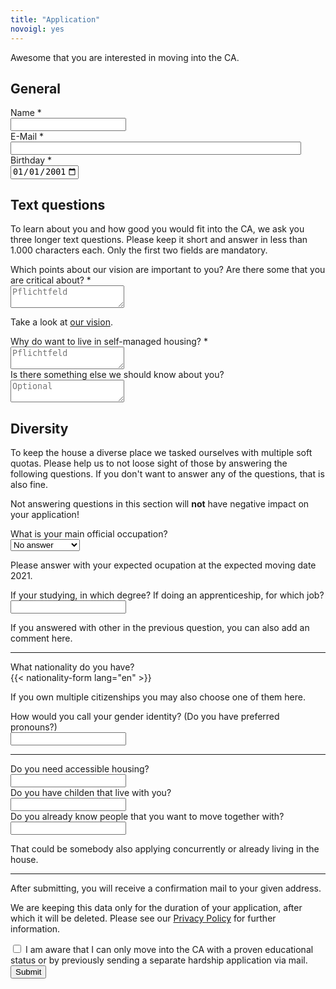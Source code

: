```yaml
---
title: "Application"
novoigl: yes
---
```


<form action="/website/bewerbung/send.php" method="post" accept-charset="utf-8">
<p>Awesome that you are interested in moving into the CA.</p>

<h2>General</h2>
<div class="field">
<label class="label" for="full_name">Name *</label>
	<div class="control has-icons-left">
        <input type="text" name="full_name" value="" class="input required" maxlength="100" required/>
        <span class="icon is-small is-left">
            <i class="icon-user"></i>
        </span>
    </div>
</div>

<div class="field">
    <label class="label" for="email">E-Mail *</label>
    <div class="control has-icons-left">
        <input type="email" name="email" value="" class="input required email"
            id="email" size="55" required/>
        <span class="icon is-small is-left">
            <i class="icon-mail-alt"></i>
        </span>
    </div>
</div>

<div class="field">
    <label class="label" for="age">Birthday *</label>
    <div class="control">
        <input class="input required" type="date" id="age" name="age" value="2001-01-01" min="1940-01-01" max="2010-12-31" required />
    </div>
</div>


<h2>Text questions</h2>

<p>To learn about you and how good you would fit into the CA, we ask you three
    longer text questions. Please keep it short and answer in less than
    1.000 characters each. Only the first two fields are mandatory.</p>

<div class="field">
    <label class="label" for="leitbild">Which points about our vision are important to you? Are there some that you are critical about? *</label>
    <div class="control">
        <textarea name="leitbild" class="textarea" placeholder="Pflichtfeld" minlength="300" maxlength="1000" required></textarea>
    </div>
    <p class="help is-success">Take a look at <a href="/en/vision">our vision</a>.</p>
</div>

<div class="field">
    <label class="label" for="selbstverwaltung">Why do want to live in self-managed housing? *</label>
    <div class="control">
        <textarea name="selbstverwaltung" class="textarea" placeholder="Pflichtfeld" minlength="300" maxlength="1000" required></textarea>
    </div>
</div>

<div class="field">
    <label class="label" for="sonstiges">Is there something else we should know about you?</label>
    <div class="control">
        <textarea name="sonstiges" class="textarea" placeholder="Optional" maxlength="1000"></textarea>
    </div>
</div>


<h2>Diversity</h2>

<p>
    To keep the house a diverse place we tasked ourselves with multiple soft
    quotas. Please help us to not loose sight of those by answering the following
    questions. If you don't want to answer any of the questions, that is also
    fine.
</p>

<p>
    Not answering questions in this section will <b>not</b> have negative impact on your application!
</p>

<div class="field">
    <label class="label" for="occupation">What is your main official occupation?</label>
    <div class="control">
        <div class="select">
            <select name="occupation">
                <option>No answer</option>
                <option>Student</option>
                <option>Doctorate</option>
                <option>Apprenticeship</option>
                <option>Other</option>
            </select>
        </div>
    </div>
    <p class="help">Please answer with your expected ocupation at the expected moving date 2021.</p>
</div>

<div class="field">
    <label class="label" for="occupation_subject">If your studying, in which degree? If doing an apprenticeship, for which job?</label>
    <div class="control">
        <input class="input" type="text" placeholder="" maxlength="60" name="occupation_subject">
    </div>
    <p class="help">If you answered with other in the previous question, you can also add an comment here.</p>
</div>

<hr>

<div class="field">
    <label class="label" for="nationality">What nationality do you have?</label>
    <div class="control">
        {{< nationality-form  lang="en" >}}
    </div>
    <p class="help">If you own multiple citizenships you may also choose one of them here.</p>
</div>

<div class="field">
    <label class="label" for="gender">How would you call your gender identity? (Do you have preferred pronouns?)</label>
    <div class="control">
        <input class="input" type="text" placeholder="" maxlength="60" name="gender">
    </div>
</div>

<hr>

<div class="field">
    <label class="label" for="barrier_free">Do you need accessible housing?</label>
    <div class="control">
        <input class="input" type="text" placeholder="" maxlength="60" name="barrier_free">
    </div>
</div>

<div class="field">
    <label class="label" for="children">Do you have childen that live with you?</label>
    <div class="control">
        <input class="input" type="text" placeholder="" maxlength="60" name="children">
    </div>
</div>

<div class="field">
    <label class="label" for="contacts">Do you already know people that you want to move together with?</label>
    <div class="control">
        <input class="input" type="text" placeholder="" maxlength="60" name="contacts">
    </div>
    <p class="help">That could be somebody also applying concurrently or already living in the house.</p>
</div>

<hr>

<p>After submitting, you will receive a confirmation mail to your given address.</p>

<p>We are keeping this data only for the duration of your application, after which it will be deleted. Please see our <a href="https://collegiumacademicum.de/datenschutz/">Privacy Policy</a> for further information.</p>

<div class="field">
  <div class="control">
    <label class="checkbox" for="check_education_status">
      <input type="checkbox" required name="check_education_status">
        I am aware that I can only move into the CA with a proven educational status or by previously sending a separate hardship application via mail.
    </label>
  </div>
</div>

<div class="field">
    <div class="control">
        <label class="sr-only" for="submit"></label>
          <input type="hidden" name="language" value="en">
        <input type="submit" name="submit" value="Submit" class="button is-link" id="submit">
    </div>
</div>

</form>
